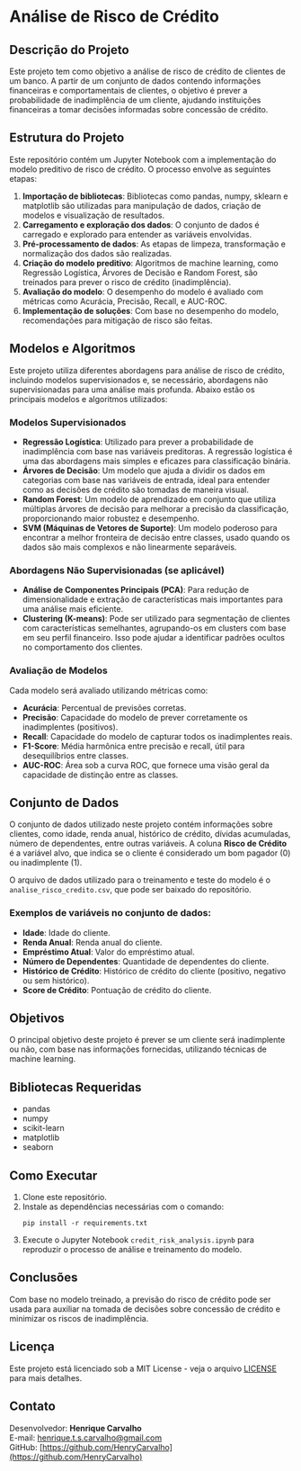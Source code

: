 # Análise de Risco de Crédito

## Descrição do Projeto
Este projeto tem como objetivo a análise de risco de crédito de clientes de um banco. A partir de um conjunto de dados contendo informações financeiras e comportamentais de clientes, o objetivo é prever a probabilidade de inadimplência de um cliente, ajudando instituições financeiras a tomar decisões informadas sobre concessão de crédito.

## Estrutura do Projeto
Este repositório contém um Jupyter Notebook com a implementação do modelo preditivo de risco de crédito. O processo envolve as seguintes etapas:

1. **Importação de bibliotecas**: Bibliotecas como pandas, numpy, sklearn e matplotlib são utilizadas para manipulação de dados, criação de modelos e visualização de resultados.
2. **Carregamento e exploração dos dados**: O conjunto de dados é carregado e explorado para entender as variáveis envolvidas.
3. **Pré-processamento de dados**: As etapas de limpeza, transformação e normalização dos dados são realizadas.
4. **Criação do modelo preditivo**: Algoritmos de machine learning, como Regressão Logística, Árvores de Decisão e Random Forest, são treinados para prever o risco de crédito (inadimplência).
5. **Avaliação do modelo**: O desempenho do modelo é avaliado com métricas como Acurácia, Precisão, Recall, e AUC-ROC.
6. **Implementação de soluções**: Com base no desempenho do modelo, recomendações para mitigação de risco são feitas.

## Modelos e Algoritmos
Este projeto utiliza diferentes abordagens para análise de risco de crédito, incluindo modelos supervisionados e, se necessário, abordagens não supervisionadas para uma análise mais profunda. Abaixo estão os principais modelos e algoritmos utilizados:

### Modelos Supervisionados
- **Regressão Logística**: Utilizado para prever a probabilidade de inadimplência com base nas variáveis preditoras. A regressão logística é uma das abordagens mais simples e eficazes para classificação binária.
- **Árvores de Decisão**: Um modelo que ajuda a dividir os dados em categorias com base nas variáveis de entrada, ideal para entender como as decisões de crédito são tomadas de maneira visual.
- **Random Forest**: Um modelo de aprendizado em conjunto que utiliza múltiplas árvores de decisão para melhorar a precisão da classificação, proporcionando maior robustez e desempenho.
- **SVM (Máquinas de Vetores de Suporte)**: Um modelo poderoso para encontrar a melhor fronteira de decisão entre classes, usado quando os dados são mais complexos e não linearmente separáveis.

### Abordagens Não Supervisionadas (se aplicável)
- **Análise de Componentes Principais (PCA)**: Para redução de dimensionalidade e extração de características mais importantes para uma análise mais eficiente.
- **Clustering (K-means)**: Pode ser utilizado para segmentação de clientes com características semelhantes, agrupando-os em clusters com base em seu perfil financeiro. Isso pode ajudar a identificar padrões ocultos no comportamento dos clientes.

### Avaliação de Modelos
Cada modelo será avaliado utilizando métricas como:
- **Acurácia**: Percentual de previsões corretas.
- **Precisão**: Capacidade do modelo de prever corretamente os inadimplentes (positivos).
- **Recall**: Capacidade do modelo de capturar todos os inadimplentes reais.
- **F1-Score**: Média harmônica entre precisão e recall, útil para desequilíbrios entre classes.
- **AUC-ROC**: Área sob a curva ROC, que fornece uma visão geral da capacidade de distinção entre as classes.

## Conjunto de Dados
O conjunto de dados utilizado neste projeto contém informações sobre clientes, como idade, renda anual, histórico de crédito, dívidas acumuladas, número de dependentes, entre outras variáveis. A coluna **Risco de Crédito** é a variável alvo, que indica se o cliente é considerado um bom pagador (0) ou inadimplente (1).

O arquivo de dados utilizado para o treinamento e teste do modelo é o `analise_risco_credito.csv`, que pode ser baixado do repositório.

### Exemplos de variáveis no conjunto de dados:
- **Idade**: Idade do cliente.
- **Renda Anual**: Renda anual do cliente.
- **Empréstimo Atual**: Valor do empréstimo atual.
- **Número de Dependentes**: Quantidade de dependentes do cliente.
- **Histórico de Crédito**: Histórico de crédito do cliente (positivo, negativo ou sem histórico).
- **Score de Crédito**: Pontuação de crédito do cliente.

## Objetivos
O principal objetivo deste projeto é prever se um cliente será inadimplente ou não, com base nas informações fornecidas, utilizando técnicas de machine learning.

## Bibliotecas Requeridas
- pandas
- numpy
- scikit-learn
- matplotlib
- seaborn

## Como Executar
1. Clone este repositório.
2. Instale as dependências necessárias com o comando:
    ```
    pip install -r requirements.txt
    ```
3. Execute o Jupyter Notebook `credit_risk_analysis.ipynb` para reproduzir o processo de análise e treinamento do modelo.

## Conclusões
Com base no modelo treinado, a previsão do risco de crédito pode ser usada para auxiliar na tomada de decisões sobre concessão de crédito e minimizar os riscos de inadimplência.

## Licença
Este projeto está licenciado sob a MIT License - veja o arquivo [LICENSE](LICENSE) para mais detalhes.

## Contato

Desenvolvedor: **Henrique Carvalho**  
E-mail: [henrique.t.s.carvalho@gmail.com](mailto:henrique.t.s.carvalho@gmail.com)  
GitHub: [https://github.com/HenryCarvalho](https://github.com/HenryCarvalho)
